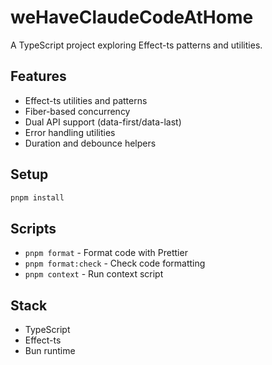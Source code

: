 # weHaveClaudeCodeAtHome

A TypeScript project exploring Effect-ts patterns and utilities.

## Features

- Effect-ts utilities and patterns
- Fiber-based concurrency
- Dual API support (data-first/data-last)
- Error handling utilities
- Duration and debounce helpers

## Setup

```bash
pnpm install
```

## Scripts

- `pnpm format` - Format code with Prettier
- `pnpm format:check` - Check code formatting
- `pnpm context` - Run context script

## Stack

- TypeScript
- Effect-ts
- Bun runtime
